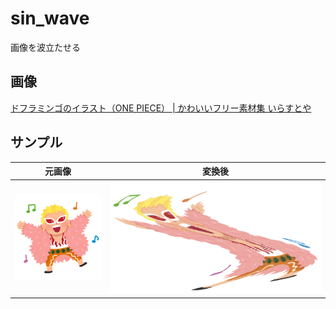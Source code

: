 # sin_wave
画像を波立たせる

## 画像
[ドフラミンゴのイラスト（ONE PIECE） | かわいいフリー素材集 いらすとや](https://www.irasutoya.com/2021/01/doflamingo.html)

## サンプル

元画像 | 変換後
----- | -----
![元画像](https://raw.githubusercontent.com/HonmaMasaru/sin_wave/main/onepiece17_doflamingo.png) | ![変換後](https://raw.githubusercontent.com/HonmaMasaru/sin_wave/main/onepiece17_doflamingo_sin.png)
